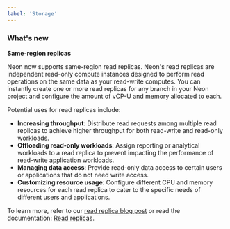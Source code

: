 ```yaml
---
label: 'Storage'
---
```


### What's new

**Same-region replicas**

Neon now supports same-region read replicas. Neon's read replicas are independent read-only compute instances designed to perform read operations on the same data as your read-write computes. You can instantly create one or more read replicas for any branch in your Neon project and configure the amount of vCP-U and memory allocated to each.

Potential uses for read replicas include:

- **Increasing throughput**: Distribute read requests among multiple read replicas to achieve higher throughput for both read-write and read-only workloads.
- **Offloading read-only workloads**: Assign reporting or analytical workloads to a read replica to prevent impacting the performance of read-write application workloads.
- **Managing data access**: Provide read-only data access to certain users or applications that do not need write access.
- **Customizing resource usage**: Configure different CPU and memory resources for each read replica to cater to the specific needs of different users and applications.

To learn more, refer to our [read replica blog post](https://neon.tech/blog/introducing-same-region-read-replicas-to-serverless-postgres) or read the documentation: [Read replicas](https://neon.tech/docs/introduction/read-replicas).
